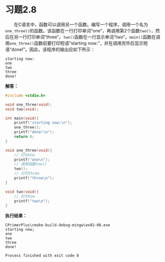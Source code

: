 # 习题2.8

&emsp;&emsp;在C语言中，函数可以调用另一个函数。编写一个程序，调用一个名为`one_three()`的函数。该函数在一行打印单词“one”，再调用第2个函数`two()`，然后在另一行打印单词“three”。`two()`函数在一行显示单词“two”。`main()`函数在调用`one_three()`函数前要打印短语“starting now:”，并在调用完毕后显示短语“done!”。因此，该程序的输出应如下所示：
```
starting now:
one
two
three
done!
```

**解答：**
```c
#include <stdio.h>

void one_three(void);
void two(void);

int main(void){
    printf("starting now;\n");
    one_three();
    printf("done!\n");
    return 0;
}

void one_three(void){
    // 打印one
    printf("one\n");
    // 调用函数tow()
    two();
    // 打印three
    printf("three\n");
}

void two(void){
    // 打印tow
    printf("two\n");
}
```

**执行结果：**
```
CPrimerPlus\cmake-build-debug-mingw\ex02-08.exe
starting now;
one
two
three
done!

Process finished with exit code 0
```

